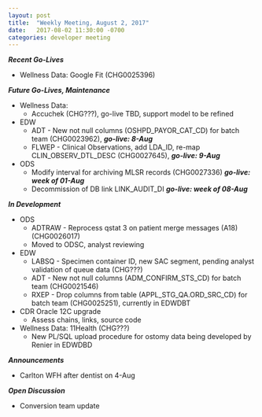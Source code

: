 ```yaml
---
layout: post
title:  "Weekly Meeting, August 2, 2017"
date:   2017-08-02 11:30:00 -0700
categories: developer meeting
---
```

**_Recent Go-Lives_**
* Wellness Data: Google Fit (CHG0025396)

**_Future Go-Lives, Maintenance_**
* Wellness Data:
	* Accuchek (CHG???), go-live TBD, support model to be refined
* EDW
	* ADT - New not null columns (OSHPD_PAYOR_CAT_CD) for batch team (CHG0023962), **_go-live: 8-Aug_**
	* FLWEP - Clinical Observations, add LDA_ID, re-map CLIN_OBSERV_DTL_DESC (CHG0027645), **_go-live: 9-Aug_**
* ODS
	* Modify interval for archiving MLSR records (CHG0027336) **_go-live: week of 01-Aug_**
	* Decommission of DB link LINK_AUDIT_DI **_go-live: week of 08-Aug_**
  
**_In Development_**
* ODS
	* ADTRAW - Reprocess qstat 3 on patient merge messages (A18) (CHG0026017)
  * Moved to ODSC, analyst reviewing
* EDW
	* LABSQ - Specimen container ID, new SAC segment, pending analyst validation of queue data (CHG???)
	* ADT -  New not null columns (ADM_CONFIRM_STS_CD) for batch team (CHG0021546)
	* RXEP - Drop columns from table (APPL_STG_QA.ORD_SRC_CD) for batch team (CHG0025251), currently in EDWDBT
* CDR Oracle 12C upgrade
  * Assess chains, links, source code
* Wellness Data: 11Health (CHG???)
  * New PL/SQL upload procedure for ostomy data being developed by Renier in EDWDBD

**_Announcements_**
* Carlton WFH after dentist on 4-Aug

**_Open Discussion_**
* Conversion team update
